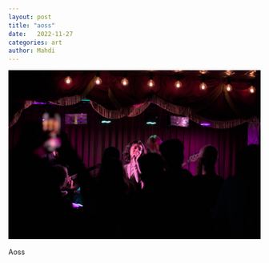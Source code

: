 ```yaml
---
layout: post
title: "aoss"
date:   2022-11-27
categories: art
author: Mahdi
---
```


![aoss](/img/arts/workman-cellar-nov-2022/aoss.jpg)

<span class='image-details'>
Aoss
</span>
